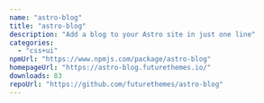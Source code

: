 ```yaml
---
name: "astro-blog"
title: "astro-blog"
description: "Add a blog to your Astro site in just one line"
categories:
  - "css+ui"
npmUrl: "https://www.npmjs.com/package/astro-blog"
homepageUrl: "https://astro-blog.futurethemes.io/"
downloads: 83
repoUrl: "https://github.com/futurethemes/astro-blog"
---
```

